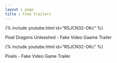 ```yaml
---
layout : page
title : Fske Trailers
---
```

{% include youtube.html id="RSJCN32-OKc" %}
</p>Pixel Dragons Unleashed - Fake Video Gaame Trailer </p>
{% include youtube.html id="RSJCN32-OKc" %}
<p>Pixels - Fake Video Game Trailer </p>
